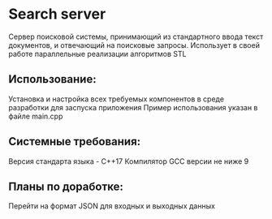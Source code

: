 # Search server
Сервер поисковой системы, принимающий из стандартного ввода текст документов, и отвечающий на поисковые запросы. Использует в своей работе параллельные реализации алгоритмов STL
## Использование:
Установка и настройка всех требуемых компонентов в среде разработки для заспуска приложения
Пример использования указан в файле main.cpp
## Системные требования:
Версия стандарта языка - C++17
Компилятор GCC версии не ниже 9
## Планы по доработке:
Перейти на формат JSON для входных и выходных данных
